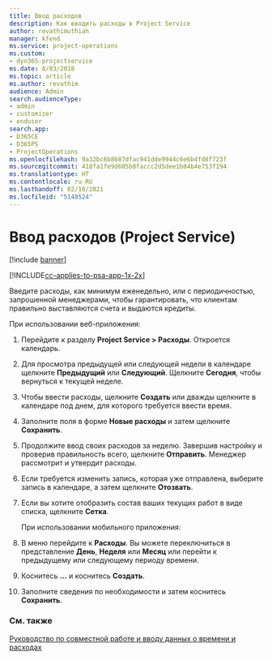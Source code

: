 ```yaml
---
title: Ввод расходов
description: Как вводить расходы в Project Service
author: revathimuthiah
manager: kfend
ms.service: project-operations
ms.custom:
- dyn365-projectservice
ms.date: 8/03/2018
ms.topic: article
ms.author: revathim
audience: Admin
search.audienceType:
- admin
- customizer
- enduser
search.app:
- D365CE
- D365PS
- ProjectOperations
ms.openlocfilehash: 9a32bc6b8687dfac941dde9944c6e6b4fd8f723f
ms.sourcegitcommit: 418fa1fe9d605b8faccc2d5dee1b04b4e753f194
ms.translationtype: HT
ms.contentlocale: ru-RU
ms.lasthandoff: 02/10/2021
ms.locfileid: "5148524"
---
```

# <a name="enter-expenses-project-service"></a>Ввод расходов (Project Service)

[!include [banner](../includes/psa-now-project-operations.md)]

[!INCLUDE[cc-applies-to-psa-app-1x-2x](../includes/cc-applies-to-psa-app-1x-2x.md)]

Введите расходы, как минимум еженедельно, или с периодичностью, запрошенной менеджерами, чтобы гарантировать, что клиентам правильно выставляются счета и выдаются кредиты.  
  
 При использовании веб-приложения:  
  
1. Перейдите к разделу **Project Service > Расходы**. Откроется календарь.  
  
2. Для просмотра предыдущей или следующей недели в календаре щелкните **Предыдущий** или **Следующий**. Щелкните **Сегодня**, чтобы вернуться к текущей неделе.  
  
3. Чтобы ввести расходы, щелкните **Создать** или дважды щелкните в календаре под днем, для которого требуется ввести время.  
  
4. Заполните поля в форме **Новые расходы** и затем щелкните **Сохранить**.  
  
5. Продолжите ввод своих расходов за неделю. Завершив настройку и проверив правильность всего, щелкните **Отправить**. Менеджер рассмотрит и утвердит расходы.  
  
6. Если требуется изменить запись, которая уже отправлена, выберите запись в календаре, а затем щелкните **Отозвать**.  
  
7. Если вы хотите отобразить состав ваших текущих работ в виде списка, щелкните **Сетка**.  
  
   При использовании мобильного приложения:  
  
8. В меню перейдите к **Расходы**.     Вы можете переключиться в представление **День**, **Неделя** или **Месяц** или перейти к предыдущему или следующему периоду времени.  
  
9. Коснитесь **…** и коснитесь **Создать**.  
  
10. Заполните сведения по необходимости и затем коснитесь **Сохранить**.  
  
### <a name="see-also"></a>См. также  
 [Руководство по совместной работе и вводу данных о времени и расходах](../psa/time-expense-collaboration-guide.md)
